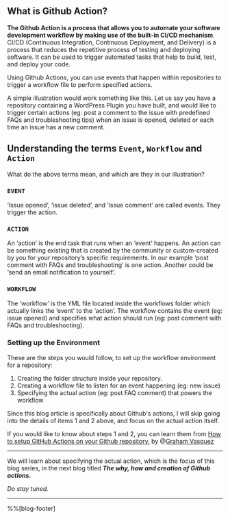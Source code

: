 ## What is Github Action?

**The Github Action is a process that allows you to automate your software development workflow by making use of the built-in CI/CD mechanism**. CI/CD (Continuous Integration, Continuous Deployment, and Delivery) is a process that reduces the repetitive process of testing and deploying software. It can be used to trigger automated tasks that help to build, test, and deploy your code. 

Using Github Actions, you can use events that happen within repositories to trigger a workflow file to perform specified actions.

A simple illustration would work something like this. Let us say you have a repository containing a WordPress Plugin you have built, and would like to trigger certain actions (eg: post a comment to the issue with predefined FAQs and troubleshooting tips) when an issue is opened, deleted or each time an issue has a new comment. 


## Understanding the terms `Event`, `Workflow` and `Action`
What do the above terms mean, and which are they in our illustration?

### `EVENT`
‘Issue opened’, ‘issue deleted’, and ‘issue comment’ are called events. They trigger the action. 

### `ACTION`
An ‘action’ is the end task that runs when an ‘event’ happens. An action can be something existing that is created by the community or custom-created by you for your repository’s specific requirements. In our example ‘post comment with FAQs and troubleshooting’ is one action. Another could be ‘send an email notification to yourself’.

### `WORKFLOW`
The ‘workflow’ is the YML file located inside the workflows folder which actually links the ‘event’ to the ‘action’. The workflow contains the event (eg: issue opened) and specifies what action should run (eg: post comment with FAQs and troubleshooting).


### Setting up the Environment

These are the steps you would follow, to set up the workflow environment for a repository:

1. Creating the folder structure inside your repository.
1. Creating a workflow file to listen for an event happening (eg: new issue)
1. Specifying the actual action (eg: post FAQ comment) that powers the workflow

Since this blog article is specifically about Github's actions, I will skip going into the details of items 1 and 2 above, and focus on the actual action itself.

If you would like to know about steps 1 and 2, you can learn them from  [How to setup GitHub Actions on your Github repository.](https://blog.gvasquez.dev/how-to-setup-github-actions-on-your-github-repository ) by @[Graham Vasquez](@gv14982)

---

We will learn about specifying the actual action, which is the focus of this blog series, in the next blog titled ***The why, how and creation of Github actions.***

_Do stay tuned._

---

%%[blog-footer]
